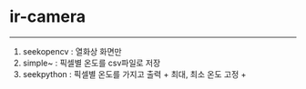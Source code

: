 # ir-camera
---
1. seekopencv : 열화상 화면만
2. simple~ : 픽셀별 온도를 csv파일로 저장
3. seekpython : 픽셀별 온도를 가지고 출력 + 최대, 최소 온도 고정 + 
